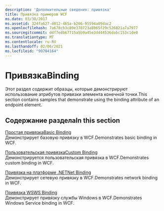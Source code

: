 ```yaml
---
description: 'Дополнительные сведения: привязка'
title: Привязка примеров WCF
ms.date: 03/30/2017
ms.assetid: 324fa627-d012-465a-b266-95594a09dac2
ms.openlocfilehash: 7a678cb3c89e370723a8965f29c526821a7a7977
ms.sourcegitcommit: ddf7edb67715a5b9a45e3dd44536dabc153c1de0
ms.translationtype: MT
ms.contentlocale: ru-RU
ms.lasthandoff: 02/06/2021
ms.locfileid: "99704164"
---
```

# <a name="binding"></a><span data-ttu-id="6406a-103">Привязка</span><span class="sxs-lookup"><span data-stu-id="6406a-103">Binding</span></span>

<span data-ttu-id="6406a-104">Этот раздел содержит образцы, которые демонстрируют использование атрибутов привязки элемента конечной точки.</span><span class="sxs-lookup"><span data-stu-id="6406a-104">This section contains samples that demonstrate using the binding attribute of an endpoint element.</span></span>  
  
## <a name="in-this-section"></a><span data-ttu-id="6406a-105">Содержание раздела</span><span class="sxs-lookup"><span data-stu-id="6406a-105">In this section</span></span>
  
 [<span data-ttu-id="6406a-106">Простая привязка</span><span class="sxs-lookup"><span data-stu-id="6406a-106">Basic Binding</span></span>](basic-binding.md)  
 <span data-ttu-id="6406a-107">Демонстрирует базовую привязку в WCF.</span><span class="sxs-lookup"><span data-stu-id="6406a-107">Demonstrates basic binding in WCF.</span></span>  
  
 [<span data-ttu-id="6406a-108">Пользовательская привязка</span><span class="sxs-lookup"><span data-stu-id="6406a-108">Custom Binding</span></span>](custom-binding.md)  
 <span data-ttu-id="6406a-109">Демонстрируется пользовательская привязка в WCF.</span><span class="sxs-lookup"><span data-stu-id="6406a-109">Demonstrates custom binding in WCF.</span></span>  
  
 [<span data-ttu-id="6406a-110">Привязка на платформе .NET</span><span class="sxs-lookup"><span data-stu-id="6406a-110">Net Binding</span></span>](net-binding.md)  
 <span data-ttu-id="6406a-111">Демонстрирует сетевую привязку в WCF.</span><span class="sxs-lookup"><span data-stu-id="6406a-111">Demonstrates network binding in WCF.</span></span>  
  
 [<span data-ttu-id="6406a-112">Привязка WS</span><span class="sxs-lookup"><span data-stu-id="6406a-112">WS Binding</span></span>](ws-binding.md)  
 <span data-ttu-id="6406a-113">Демонстрирует привязку службы Windows в WCF.</span><span class="sxs-lookup"><span data-stu-id="6406a-113">Demonstrates Windows Service binding in WCF.</span></span>
